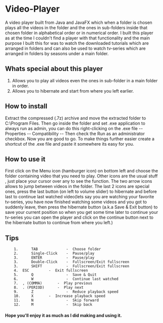 # Video-Player
A video player built from Java and JavaFX which when a folder is chosen plays all the videos in the folder and the ones in sub-folders inside that chosen folder in alphabetical order or in numerical order. I built this player as at the time I couldn't find a player with that functionality and the main purpose I built this for was to watch the downloaded tutorials which are arranged in folders and can also be used to watch tv-series which are arranged  in folders by seasons under a main folder.  

## Whats special about this player
1. Allows you to play all videos even the ones in sub-folder in a main folder in order.
2. Allows you to hibernate and start from where you left earlier.

## How to install 
Extract the compressed (.7z) archive and move the extracted folder to C:\Program Files. Then go inside the folder and set .exe application to always run as admin, you can do this right-clicking on the .exe file -- Properties -- Compatibility -- Then check the Run as an administrator checkbox. Now you are good to go. To make things further easier create a shortcut of the .exe file and paste it somewhere its easy for you.

## How to use it

First click on the Menu icon (hamburger icon) on bottom left and choose the folder containing video that you need to play.
Other icons are the usual stuff , just place your cursor over any to see the function.
The two arrow icons allows to jump between videos in the folder.
The last 2 icons are special ones, press the last button (on left to volume slider) to hibernate and before last to continue last watched video(lets say you are watching your favorite tv-series, you have now finished watching some videos and you got to suddenly leave, then press the hibernate button (a.k.a Save & Exit button) to save your current position so when you get some time later to continue your tv-series you can open the player and click on the continue button next to the hibernate button to continue from where you left.)


## Tips
 		1.   	TAB          	-  Choose folder
		2.   	Single-Click 	-  Pause/play
		3.   	ENTER        	-  Pause/play
		3.   	Double-Click 	-  Fullscreen/Exit fullscreen
		3.   	SHIFT        	-  Fullscreen/Exit fullscreen
		4. 	ESC       	-  Exit fullscreen 
		5.   	Q            	-  Save & Quit
		6.   	W            	-  Continue last watched
		7.	, (COMMA)    	-  Play previous
		8.	. (PERIOD)   	-  Play next
		9.   	Z            	-  Reduce playback speed
		10.  	X 		-  Increase playback speed
  		11.  	N            	-  Skip forward
 		12.  	M            	-  Skip back

 


 #### Hope you'll enjoy it as much as I did making and using it.

